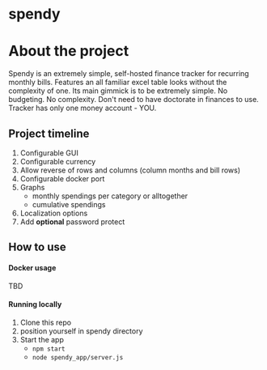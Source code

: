 # spendy

# About the project

Spendy is an extremely simple, self-hosted finance tracker for recurring monthly bills. Features an all familiar excel table looks without the complexity of one. Its main gimmick is to be extremely simple. No budgeting. No complexity. Don't need to have doctorate in finances to use. Tracker has only one money account - YOU. 

## Project timeline

1. Configurable GUI
2. Configurable currency
3. Allow reverse of rows and columns (column months and bill rows)
4. Configurable docker port
5. Graphs
    * monthly spendings per category or alltogether
    * cumulative spendings
6. Localization options
7. Add **optional** password protect

## How to use

#### Docker usage

TBD

#### Running locally

1. Clone this repo
2. position yourself in spendy directory
3. Start the app
    * `npm start`
    * `node spendy_app/server.js`
  
      
